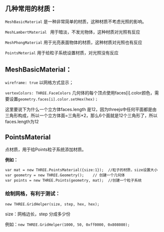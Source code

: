



## 几种常用的材质：

`MeshBasicMaterial` 是一种非常简单的材质，这种材质不考虑光照的影响。

`MeshLambertMaterial ` 用于暗淡，不发光物体，这种材质对光照有反应

`MeshPhongMaterial` 用于光亮表面物体的材质，这种材质对光照也有反应

`PointsMeterial` 用于给粒子系统设置材质，对光照没有反应

## MeshBasicMaterial：

`wireframe: true` 以网格方式显示；

`vertexColors: THREE.FaceColors`  几何体的每个顶点使用faces[i].color颜色，需要设置`geometry.faces[i].color.setHex(hex)；`

这里要说下为什么一个立方体faces.length 是12，因为threejs中任何平面都是由三角形构成，所以一个立方体面=三角形*2，那么6个面就是12个三角形了，所以faces.length为12



## PointsMaterial

点材质，用于给Points粒子系统添加材质。

**例如：**

```
var mat = new THREE.PointsMaterial({size:1});  //粒子的材质，size设置大小
var geometry = new THREE.Geometry();    // 创建一个几何体
var points = new THREE.Points(geometry, mat);  //创建一个粒子系统
```



### 绘制网格，有利于测试：

`new THREE.GridHelper(size, step, hex, hex);`

size：网格边长，step 分成多少份

例如：`new THREE.GridHelper(1000, 50, 0xff0000, 0x808080);`





